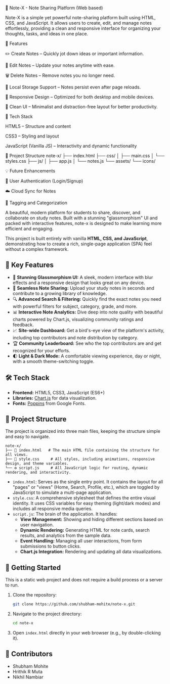 📝 Note-X - Note Sharing Platform (Web based)

Note-X is a simple yet powerful note-sharing platform built using HTML, CSS, and JavaScript. It allows users to create, edit, and manage notes effortlessly, providing a clean and responsive interface for organizing your thoughts, tasks, and ideas in one place.

🚀 Features

✏️ Create Notes – Quickly jot down ideas or important information.

🔄 Edit Notes – Update your notes anytime with ease.

🗑️ Delete Notes – Remove notes you no longer need.

💾 Local Storage Support – Notes persist even after page reloads.

📱 Responsive Design – Optimized for both desktop and mobile devices.

🎨 Clean UI – Minimalist and distraction-free layout for better productivity.

🧩 Tech Stack

HTML5 – Structure and content

CSS3 – Styling and layout

JavaScript (Vanilla JS) – Interactivity and dynamic functionality

📂 Project Structure
note-x/
├── index.html
├── css/
│   ├── main.css
│   └── styles.css
├── js/
│   ├── app.js
│   └── notes.js
└── assets/
    └── icons/

💡 Future Enhancements

🔐 User Authentication (Login/Signup)

☁️ Cloud Sync for Notes

🧠 Tagging and Categorization

A beautiful, modern platform for students to share, discover, and collaborate on study notes. Built with a stunning "glassmorphism" UI and packed with interactive features, note-x is designed to make learning more efficient and engaging.

This project is built entirely with vanilla **HTML, CSS, and JavaScript**, demonstrating how to create a rich, single-page application (SPA) feel without a complex framework.

## 🚀 Key Features

*   🎨 **Stunning Glassmorphism UI:** A sleek, modern interface with blur effects and a responsive design that looks great on any device.
*   🚀 **Seamless Note Sharing:** Upload your study notes in seconds and contribute to a growing library of knowledge.
*   🔍 **Advanced Search & Filtering:** Quickly find the exact notes you need with powerful filters for subject, category, grade, and more.
*   📊 **Interactive Note Analytics:** Dive deep into note quality with beautiful charts powered by Chart.js, visualizing community ratings and feedback.
*   📈 **Site-wide Dashboard:** Get a bird's-eye view of the platform's activity, including top contributors and note distribution by category.
*   🏆 **Community Leaderboard:** See who the top contributors are and get recognized for your efforts.
*   🌓 **Light & Dark Mode:** A comfortable viewing experience, day or night, with a smooth theme-switching toggle.

## 🛠️ Tech Stack

*   **Frontend:** HTML5, CSS3, JavaScript (ES6+)
*   **Libraries:** [Chart.js](https://www.chartjs.org/) for data visualization.
*   **Fonts:** [Poppins](https://fonts.google.com/specimen/Poppins) from Google Fonts.

## 📂 Project Structure

The project is organized into three main files, keeping the structure simple and easy to navigate.

```
note-x/
├── 📄 index.html   # The main HTML file containing the structure for all views.
├── 🎨 style.css     # All styles, including animations, responsive design, and theme variables.
└── ⚙️ script.js     # All JavaScript logic for routing, dynamic rendering, and interactivity.
```

*   `index.html`: Serves as the single entry point. It contains the layout for all "pages" or "views" (Home, Search, Profile, etc.), which are toggled by JavaScript to simulate a multi-page application.
*   `style.css`: A comprehensive stylesheet that defines the entire visual identity. It uses CSS variables for easy theming (light/dark modes) and includes all responsive media queries.
*   `script.js`: The brain of the application. It handles:
    *   **View Management:** Showing and hiding different sections based on user navigation.
    *   **Dynamic Rendering:** Generating HTML for note cards, search results, and analytics from the sample data.
    *   **Event Handling:** Managing all user interactions, from form submissions to button clicks.
    *   **Chart.js Integration:** Rendering and updating all data visualizations.

## 🏁 Getting Started

This is a static web project and does not require a build process or a server to run.

1.  Clone the repository:
    ```sh
    git clone https://github.com/shubham-mohite/note-x.git
    ```
2.  Navigate to the project directory:
    ```sh
    cd note-x
    ```
3.  Open `index.html` directly in your web browser (e.g., by double-clicking it).

## 👥 Contributors

*   Shubham Mohite
*   Hrithik R Muta
*   Nikhil Nambiar
